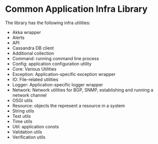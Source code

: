 Common Application Infra Library
=====

The library has the following infra utilities:

- Akka wrapper
- Alerts
- API
- Cassandra DB client
- Additional collection
- Command: running command line process
- Config: application configuration utility
- Core: Various Utilities
- Exception: Application-specific exception wrapper
- IO: File-related utilities
- Logger: Application-specific logger wrapper
- Network: Network utilities for BGP, SNMP,  establishing and running a network channel
- OSGI utils
- Resource: objects the represent a resource in a system
- String utils
- Test utils
- Time utils
- Util: application consts
- Validation utils
- Verification utils

 

 
